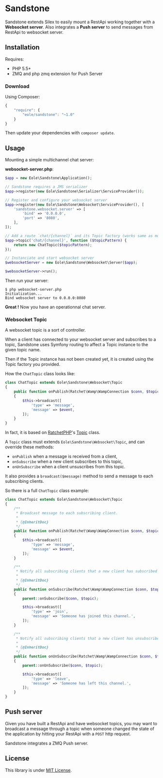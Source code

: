 # Sandstone

Sandstone extends Silex to easily mount a RestApi working together with a **Websocket server**.
Also integrates a **Push server** to send messages from RestApi to websocket server.


## Installation

Requires:

 - PHP 5.5+
 - ZMQ and php zmq extension for Push Server


### Download

Using Composer:

``` js
{
    "require": {
        "eole/sandstone": "~1.0"
    }
}
```

Then update your dependencies with `composer update`.


## Usage

Mounting a simple multichannel chat server:

**websocket-server.php**:
``` php
$app = new Eole\Sandstone\Application();

// Sandstone requires a JMS serializer
$app->register(new Eole\Sandstone\Serializer\ServiceProvider());

// Register and configure your websocket server
$app->register(new Eole\Sandstone\Websocket\ServiceProvider(), [
    'sandstone.websocket.server' => [
        'bind' => '0.0.0.0',
        'port' => '8080',
    ],
]);

// Add a route `chat/{channel}` and its Topic factory (works same as mounting API endpoints)
$app->topic('chat/{channel}', function ($topicPattern) {
    return new ChatTopic($topicPattern);
});

// Instanciate and start websocket server
$websocketServer = new Eole\Sandstone\Websocket\Server($app);

$websocketServer->run();
```

Then run your server:

``` shell
$ php websocket-server.php
Initialization...
Bind websocket server to 0.0.0.0:8080
```

**Great !** Now you have an operationnal chat server.


### Websocket Topic

A websocket topic is a sort of controller.

When a client has connected to your websocket server and subscribes to a topic,
Sandstone uses Symfony routing to affect a Topic instance to the given topic name.

Then if the Topic instance has not been created yet,
it is created using the Topic factory you provided.

How the `ChatTopic` class looks like:

``` php
class ChatTopic extends Eole\Sandstone\Websocket\Topic
{
    public function onPublish(Ratchet\Wamp\WampConnection $conn, $topic, $event)
    {
        $this->broadcast([
            'type' => 'message',
            'message' => $event,
        ]);
    }
}
```

In fact, it is based on [RatchetPHP](http://socketo.me/)'s [Topic](https://github.com/ratchetphp/Ratchet/blob/master/src/Ratchet/Wamp/Topic.php) class.

A `Topic` class must extends `Eole\Sandstone\Websocket\Topic`, and can override these methods:

 - `onPublish` when a message is received from a client,
 - `onSubscribe` when a new client subscribes to this topic,
 - `onUnSubscribe` when a client unsuscribes from this topic.

It also provides a `broadcast($message)` method to send a message to each subscribing clients.

So there is a full `ChatTopic` class example:

``` php
class ChatTopic extends Eole\Sandstone\Websocket\Topic
{
    /**
     * Broadcast message to each subscribing client.
     *
     * {@InheritDoc}
     */
    public function onPublish(Ratchet\Wamp\WampConnection $conn, $topic, $event)
    {
        $this->broadcast([
            'type' => 'message',
            'message' => $event,
        ]);
    }

    /**
     * Notify all subscribing clients that a new client has subscribed to this channel.
     *
     * {@InheritDoc}
     */
    public function onSubscribe(Ratchet\Wamp\WampConnection $conn, $topic)
    {
        parent::onSubscribe($conn, $topic);

        $this->broadcast([
            'type' => 'join',
            'message' => 'Someone has joined this channel.',
        ]);
    }

    /**
     * Notify all subscribing clients that a new client has unsubscribed from this channel.
     *
     * {@InheritDoc}
     */
    public function onUnSubscribe(Ratchet\Wamp\WampConnection $conn, $topic)
    {
        parent::onUnSubscribe($conn, $topic);

        $this->broadcast([
            'type' => 'leave',
            'message' => 'Someone has left this channel.',
        ]);
    }
}
```


## Push server

Given you have built a RestApi and have websocket topics,
you may want to broadcast a message through a topic when someone
changed the state of the application by hitting your RestApi with a `POST` http request.

Sandstone integrates a ZMQ Push server.




## License

This library is under [MIT License](LICENSE).
